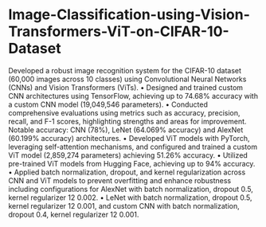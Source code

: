 # Image-Classification-using-Vision-Transformers-ViT-on-CIFAR-10-Dataset
Developed a robust image recognition system for the CIFAR-10 dataset (60,000 images across 10 classes) using
Convolutional Neural Networks (CNNs) and Vision Transformers (ViTs).
• Designed and trained custom CNN architectures using TensorFlow, achieving up to 74.68% accuracy with a custom
CNN model (19,049,546 parameters).
• Conducted comprehensive evaluations using metrics such as accuracy, precision, recall, and F-1 scores, highlighting
strengths and areas for improvement. Notable accuracy: CNN (78%), LeNet (64.069% accuracy) and AlexNet (60.199%
accuracy) architectures.
• Developed ViT models with PyTorch, leveraging self-attention mechanisms, and configured and trained a custom ViT
model (2,859,274 parameters) achieving 51.26% accuracy.
• Utilized pre-trained ViT models from Hugging Face, achieving up to 94% accuracy.
• Applied batch normalization, dropout, and kernel regularization across CNN and ViT models to prevent overfitting
and enhance robustness including configurations for AlexNet with batch normalization, dropout 0.5, kernel
regularizer 12 0.002.
• LeNet with batch normalization, dropout 0.5, kernel regularizer 12 0.001, and custom CNN with batch normalization,
dropout 0.4, kernel regularizer 12 0.001.
